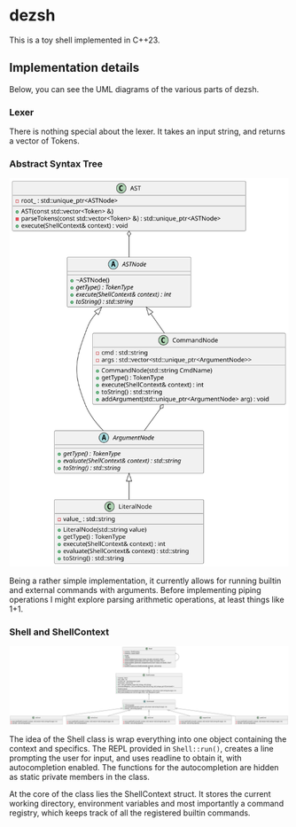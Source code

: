 # dezsh

This is a toy shell implemented in C++23.


## Implementation details

Below, you can see the UML diagrams of the various parts of dezsh.

### Lexer 

There is nothing special about the lexer. It takes an input string, and returns a vector of Tokens.

### Abstract Syntax Tree

![AST](img/ast.svg)

Being a rather simple implementation, it currently allows for running builtin and external commands with arguments. Before implementing piping operations I might explore parsing arithmetic operations, at least things like 1+1.

### Shell and ShellContext

![Shell](img/shell.svg)

The idea of the Shell class is wrap everything into one object containing the context and specifics. The REPL provided in `Shell::run()`, creates a line prompting the user for input, and uses readline to obtain it, with autocompletion enabled. The functions for the autocompletion are hidden as static private members in the class. 

At the core of the class lies the ShellContext struct. It stores the current working directory, environment variables and most importantly a command registry, which keeps track of all the registered builtin commands.


